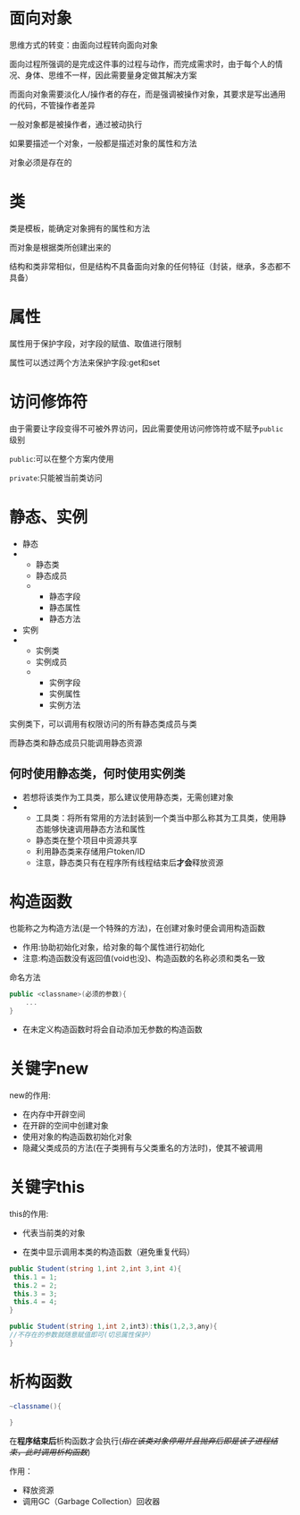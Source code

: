 # 面向对象

思维方式的转变：由面向过程转向面向对象

面向过程所强调的是完成这件事的过程与动作，而完成需求时，由于每个人的情况、身体、思维不一样，因此需要量身定做其解决方案



而面向对象需要淡化人/操作者的存在，而是强调被操作对象，其要求是写出通用的代码，不管操作者差异

一般对象都是被操作者，通过被动执行

如果要描述一个对象，一般都是描述对象的属性和方法 

对象必须是存在的

# 类

类是模板，能确定对象拥有的属性和方法

而对象是根据类所创建出来的



结构和类非常相似，但是结构不具备面向对象的任何特征（封装，继承，多态都不具备）



# 属性

属性用于保护字段，对字段的赋值、取值进行限制

属性可以透过两个方法来保护字段:get和set



# 访问修饰符

由于需要让字段变得不可被外界访问，因此需要使用访问修饰符或不赋予`public`级别

`public`:可以在整个方案内使用

`private`:只能被当前类访问



# 静态、实例

- 静态
- - 静态类
  - 静态成员
  - - 静态字段
    - 静态属性
    - 静态方法
- 实例
- - 实例类
  - 实例成员
  - - 实例字段
    - 实例属性
    - 实例方法

实例类下，可以调用有权限访问的所有静态类成员与类

而静态类和静态成员只能调用静态资源



## 何时使用静态类，何时使用实例类

- 若想将该类作为工具类，那么建议使用静态类，无需创建对象
- - 工具类：将所有常用的方法封装到一个类当中那么称其为工具类，使用静态能够快速调用静态方法和属性
  - 静态类在整个项目中资源共享
  - 利用静态类来存储用户token/ID
  - 注意，静态类只有在程序所有线程结束后**才会**释放资源



# 构造函数

也能称之为构造方法(是一个特殊的方法)，在创建对象时便会调用构造函数

- 作用:协助初始化对象，给对象的每个属性进行初始化
- 注意:构造函数没有返回值(void也没)、构造函数的名称必须和类名一致

命名方法

```c#
public <classname>(必须的参数){
    ...
}
```

- 在未定义构造函数时将会自动添加无参数的构造函数

# 关键字new

new的作用:

- 在内存中开辟空间
- 在开辟的空间中创建对象
- 使用对象的构造函数初始化对象
- 隐藏父类成员的方法(在子类拥有与父类重名的方法时)，使其不被调用



# 关键字this



this的作用:

- 代表当前类的对象

- 在类中显示调用本类的构造函数（避免重复代码）

```c#
public Student(string 1,int 2,int 3,int 4){
 this.1 = 1;
 this.2 = 2;
 this.3 = 3;
 this.4 = 4;
}

public Student(string 1,int 2,int3):this(1,2,3,any){
//不存在的参数就随意赋值即可(切忌属性保护）
}
```



# 析构函数

```c#
~classname(){

}
```

在**程序结束后**析构函数才会执行(~~*指在该类对象停用并且抛弃后即是该子进程结束，此时调用析构函数*~~)

作用：

- 释放资源
- 调用GC（Garbage Collection）回收器

